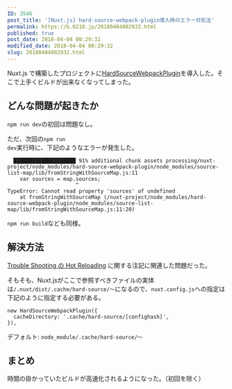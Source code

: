```yaml
---
ID: 3546
post_title: '[Nuxt.js] hard-source-webpack-plugin導入時のエラー対処法'
permalink: https://b.0218.jp/20180404002932.html
published: true
post_date: 2018-04-04 00:29:32
modified_date: 2018-04-04 00:29:32
slug: 20180404002932.html
---
```

Nuxt.js で構築したプロジェクトに<a href="https://github.com/mzgoddard/hard-source-webpack-plugin">HardSourceWebpackPlugin</a>を導入した。そこで上手くビルドが出来なくなってしまった。

<h2>どんな問題が起きたか</h2>

<code>npm run dev</code>の初回は問題なし。

ただ、次回の<code>npm run dev</code>実行時に、下記のようなエラーが発生した。

<pre><code>  ████████████████████ 91% additional chunk assets processing/nuxt-project/node_modules/hard-source-webpack-plugin/node_modules/source-list-map/lib/fromStringWithSourceMap.js:11
    var sources = map.sources;
                      ^
TypeError: Cannot read property 'sources' of undefined
    at fromStringWithSourceMap (/nuxt-project/node_modules/hard-source-webpack-plugin/node_modules/source-list-map/lib/fromStringWithSourceMap.js:11:20)
</code></pre>

<code>npm run build</code>なども同様。

<h2>解決方法</h2>

<a href="https://github.com/mzgoddard/hard-source-webpack-plugin#hot-reloading-is-not-working">Trouble Shooting の Hot Reloading</a> に関する注記に関連した問題だった。

そもそも、Nuxt.jsがここで参照すべきファイルの実体は<code>/.nuxt/dist/.cache/hard-source/〜</code>になるので、<code>nuxt.config.js</code>への指定は下記のように指定する必要がある。

<pre><code class="language-js">new HardSourceWebpackPlugin({
  cacheDirectory: '.cache/hard-source/[confighash]',
}),
</code></pre>

デフォルト: <code>node_module/.cache/hard-source/〜</code>

<h2>まとめ</h2>

時間の掛かっていたビルドが高速化されるようになった。（初回を除く）
